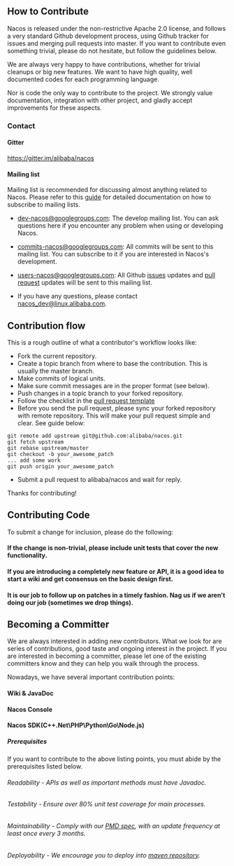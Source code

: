 ## How to Contribute

Nacos is released under the non-restrictive Apache 2.0 license, and follows a very standard Github development process, using Github tracker for issues and merging pull requests into master. If you want to contribute even something trivial, please do not hesitate, but follow the guidelines below.

We are always very happy to have contributions, whether for trivial cleanups or big new features.
We want to have high quality, well documented codes for each programming language.

Nor is code the only way to contribute to the project. We strongly value documentation, integration with other project, and gladly accept improvements for these aspects.

### Contact

#### Gitter
https://gitter.im/alibaba/nacos


#### Mailing list

Mailing list is recommended for discussing almost anything related to Nacos. Please refer to this [guide](https://github.com/apache/incubator-dubbo/wiki/Mailing-list-subscription-guide) for detailed documentation on how to subscribe to mailing lists.

- <a href="mailto:dev-nacos+subscribe@googlegroups.comg">dev-nacos@googlegroups.com</a>: The develop mailing list. You can ask questions here if you encounter any problem when using or developing Nacos.
- <a href="mailto:commits+nacos-subscribe@googlegroups.com">commits-nacos@googlegroups.com</a>: All commits will be sent to this mailing list. You can subscribe to it if you are interested in Nacos's development.
- <a href="mailto:users-nacos+subscribe@googlegroups.com">users-nacos@googlegroups.com</a>: All  Github [issues](https://github.com/alibaba/nacos/issues) updates and [pull request](https://github.com/alibaba/nacos/pulls) updates will be sent to this mailing list.

- If you have any questions, please contact <a href="mailto:nacos_dev@linux.alibaba.com">nacos_dev@linux.alibaba.com</a>.

## Contribution flow

This is a rough outline of what a contributor's workflow looks like:

* Fork the current repository.
* Create a topic branch from where to base the contribution. This is usually the master branch.
* Make commits of logical units.
* Make sure commit messages are in the proper format (see below).
* Push changes in a topic branch to your forked repository.
* Follow the checklist in the [pull request template](https://lark.alipay.com/nacos/nacosdocs/askodu)
* Before you send the pull request, please sync your forked repository with remote repository. This will make your pull request simple and clear. See guide below:
```
git remote add upstream git@github.com:alibaba/nacos.git
git fetch upstream
git rebase upstream/master
git checkout -b your_awesome_patch
... add some work
git push origin your_awesome_patch
```
* Submit a pull request to alibaba/nacos and wait for reply.

Thanks for contributing!

## Contributing Code

To submit a change for inclusion, please do the following:

#### If the change is non-trivial, please include unit tests that cover the new functionality.
#### If you are introducing a completely new feature or API, it is a good idea to start a wiki and get consensus on the basic design first.
#### It is our job to follow up on patches in a timely fashion. Nag us if we aren't doing our job (sometimes we drop things).

## Becoming a Committer

We are always interested in adding new contributors. What we look for are series of contributions, good taste and ongoing interest in the project. If you are interested in becoming a committer, please let one of the existing committers know and they can help you walk through the process.

Nowadays, we have several important contribution points:
#### Wiki & JavaDoc
#### Nacos Console
#### Nacos SDK(C++\.Net\PHP\Python\Go\Node.js)

##### Prerequisites
If you want to contribute to the above listing points, you must abide by the prerequisites listed below.

###### Readability - APIs as well as important methods must have Javadoc.
###### Testability - Ensure over 80% unit test coverage for main processes.
###### Maintainability - Comply with our [PMD spec](style/codeStyle.xml), with an update frequency at least once every 3 months.
###### Deployability - We encourage you to deploy into [maven repository](http://search.maven.org/).
